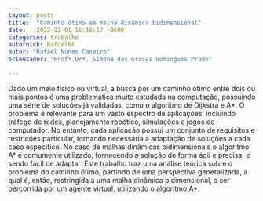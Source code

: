```yaml
---
layout: posts
title:  "Caminho ótimo em malha dinâmica bidimensional"
date:   2022-12-01 16:16:17 -0600
categories: trabalho
autornick: RafaelNC
autor: "Rafael Nunes Caseiro"
orientador: "Profª.Drª. Simone das Graças Domingues Prado"

---
```


Dado um meio físico ou virtual, a busca por um caminho ótimo entre dois ou mais pontos é uma problemática muito estudada na computação, possuindo uma série de soluções já validadas, como o algoritmo de Dijkstra e A*. O problema é relevante para um vasto espectro de aplicações, incluindo tráfego de redes, planejamento robótico, simulações e jogos de computador. No entanto, cada aplicação possui um conjunto de requisitos e restrições particular, tornando necessária a adaptação de soluções a cada caso específico. No caso de malhas dinâmicas bidimensionais o algoritmo A* é comumente utilizado, fornecendo a solução de forma ágil e precisa, e sendo fácil de adaptar. Este trabalho traz uma análise teórica sobre o problema do caminho ótimo, partindo de uma perspectiva generalizada, a qual é, então, restringida a uma malha dinâmica bidimensional, a ser percorrida por um agente virtual, utilizando o algoritmo A*.

